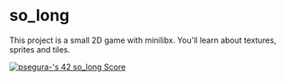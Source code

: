 # so_long

<p>This project is a small 2D game with minilibx. You'll learn about textures, sprites and tiles.</p>
<a href="https://profile.intra.42.fr/users/psegura-" target="_blank"><img src="https://badge42.vercel.app/api/v2/cl4vhf07q009309meq23tthiv/project/2823739" alt="psegura-'s 42 so_long Score" /></a>
